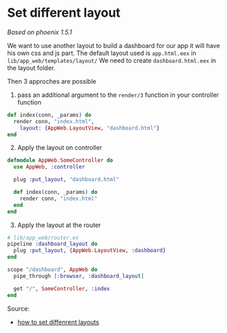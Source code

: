 # Set different layout

_Based on phoenix 1.5.1_

We want to use another layout to build a dashboard for our app it will have his own css and js part.
The default layout used is `app.html.eex` in `lib/app_web/templates/layout/`
We need to create `dashboard.html.eex` in the layout folder.

Then 3 approches are possible

1. pass an additional argument to the `render/3` function in your controller function

```elixir
def index(conn, _params) do
  render conn, "index.html",
    layout: {AppWeb.LayoutView, "dashboard.html"}
end
```

2. Apply the layout on controller

```elixir
defmodule AppWeb.SomeController do
  use AppWeb, :controller

  plug :put_layout, "dashboard.html"

  def index(conn, _params) do
    render conn, "index.html"
  end
end
```

3. Apply the layout at the router

```elixir
# lib/app_web/router.ex
pipeline :dashboard_layout do
  plug :put_layout, {AppWeb.LayoutView, :dashboard}
end

scope "/dashboard", AppWeb do
  pipe_through [:browser, :dashboard_layout]

  get "/", SomeController, :index
end
```

Source:
- [how to set diffenrent layouts](https://cultivatehq.com/posts/how-to-set-different-layouts-in-phoenix/)
